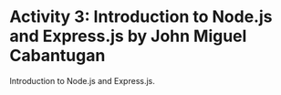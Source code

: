 # Activity 3: Introduction to Node.js and Express.js by John Miguel Cabantugan
Introduction to Node.js and Express.js.
